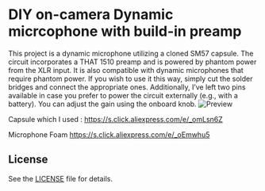 # DIY on-camera Dynamic micrcophone with build-in preamp
 

This project is a dynamic microphone utilizing a cloned SM57 capsule. The circuit incorporates a THAT 1510 preamp and is powered by phantom power from the XLR input. It is also compatible with dynamic microphones that require phantom power. If you wish to use it this way, simply cut the solder bridges and connect the appropriate ones. Additionally, I’ve left two pins available in case you prefer to power the circuit externally (e.g., with a battery). You can adjust the gain using the onboard knob.
![Preview](preview.jpg?raw=true "preview")


Capsule which I used :
https://s.click.aliexpress.com/e/_omLsn6Z

Microphone Foam
https://s.click.aliexpress.com/e/_oEmwhu5

## License

 See the [LICENSE](LICENSE) file for details.


